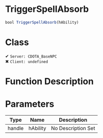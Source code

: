 # TriggerSpellAbsorb
```js
bool TriggerSpellAbsorb(hAbility)
```
# Class
✔ `Server: CDOTA_BaseNPC`  
✖ `Client: undefined`  

# Function Description

# Parameters
Type|Name|Description
--|--|--
handle|hAbility|No Description Set
